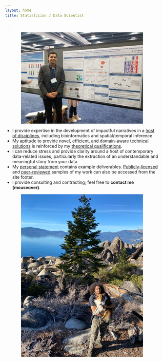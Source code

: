 ```yaml
---
layout: home
title: Statistician / Data Scientist

---
```


<p align="center">
  <img align="center" src="/images/its_me2.jpg" alt="Nathan Dyjack" width="400"/>
</p>

- I provide expertise in the development of impactful narratives in a [host of disciplines](/experience.markdown), including bioinformatics and spatial/temporal inference.
- My aptitude to provide [novel, efficient, and domain-aware technical solutions](/skills.markdown) is reinforced by my [theoretical qualifications](/training.markdown).
- I can reduce stress and provide clarity around a host of contemporary data-related issues, particularly the extraction of an understandable and meaningful story from your data.
- My [personal statement](/statement.markdown) contains example deliverables. [Publicly-licensed](https://github.com/ntdyjack/) and [peer-reviewed](https://scholar.google.com/citations?user=KXKrFoAAAAAJ) samples of my work can also be accessed from the site footer.
- I provide consulting and contracting; feel free to **<span title="ntdyjack 'at' gmail 'dot' com">contact me (mouseover)</span>**.

<p align="center">
  <img align="center" src="/images/its_me.jpg" alt="Nathan Dyjack" width="400"/>
</p>
